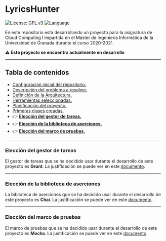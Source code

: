 # LyricsHunter

[![License: GPL v3](https://img.shields.io/badge/License-GPLv3-blue.svg)](https://www.gnu.org/licenses/gpl-3.0) [![Language](https://img.shields.io/badge/node.js%20-%2343853D.svg?&logo=node.js&logoColor=white)](https://nodejs.org/es/)

En este repositorio está desarrollando un proyecto para la asignatura de Cloud Computing I impartida en el Máster de Ingeniería Informática de la Universidad de Granada durante el curso 2020-2021.

:warning: **Este proyecto se encuentra actualmente en desarrollo**

--- 
## Tabla de contenidos

<!-- * :point_right: **[](Doc/)** -->

* [Configuración inicial del repositorio.](Doc/Configuracion_Inicial.md)
* [Descripción del problema a resolver.](Doc/Descripcion_Problema.md) 
* [Definición de la Arquitectura.](Doc/Arquitectura.md)
* [Herramientas seleccionadas.](Doc/Herramientas.md)
* [Planificación del proyecto.](Doc/Planificacion.md)
* [Primeras clases creadas.](Doc/Clases.md)
* :point_right: **[Elección del gestor de tareas.](Doc/Eleccion_GestorTareas.md)**
* :point_right: **[Elección de la biblioteca de aserciones.](Doc/Eleccion_Bib_Aserciones.md)**
* :point_right: **[Elección del marco de pruebas.](Doc/Eleccion_MarcoPruebas.md)**

--- 
### Elección del gestor de tareas

El gestor de tareas que se ha decidido usar durante el desarrollo de este proyecto es **Grunt**. La justificación se puede ver en este [documento](Doc/Eleccion_GestorTareas.md).

---
### Elección de la biblioteca de aserciones

La biblioteca de aserciones que se ha decidido usar durante el desarrollo de este proyecto es **Chai**. La justificación se puede ver en este [documento](Doc/Eleccion_Bib_Aserciones.md).

---
### Elección del marco de pruebas

El marco de pruebas que se ha decidido usar durante el desarrollo de este proyecto es **Mocha**. La justificación se puede ver en este [documento](Doc/Eleccion_MarcoPruebas.md).
